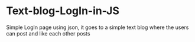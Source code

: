 # Text-blog-LogIn-in-JS
Simple LogIn page using json, it goes to a simple text blog where the users can post and like each other posts
